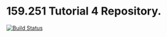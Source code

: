 # 159.251 Tutorial 4 Repository.

[![Build Status](https://travis-ci.com/TonyWang1027/159251-Tutorial-4.svg?branch=master)](https://travis-ci.com/TonyWang1027/159251-Tutorial-4)
